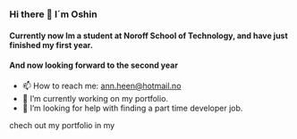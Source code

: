 ### Hi there 👋 I´m Oshin
<h4>Currently now Im a student at Noroff School of Technology, and have just finished my first year.</h4>
<h4>And now looking forward to the second year</h4>

- 📫 How to reach me: ann.heen@hotmail.no
- 🔭 I’m currently working on my portfolio.
- 🤔 I’m looking for help with finding a part time developer job.
<p>chech out my portfolio in my <a href=""
